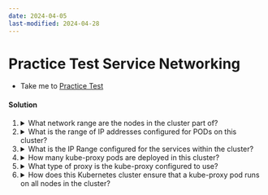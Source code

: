 ```yaml
---
date: 2024-04-05
last-modified: 2024-04-28
---
```

# Practice Test Service Networking

  - Take me to [Practice Test](https://kodekloud.com/topic/practice-test-service-networking/)

#### Solution 

1. <details>
   <summary>What network range are the nodes in the cluster part of?</summary>

   ```
   kubectl get nodes -o wide
   ```

   Note the INTERNAL-IP column to derive:

   ```
   192.20.116.0/24
   ```
   </details>

2. <details>
   <summary>What is the range of IP addresses configured for PODs on this cluster?</summary>

   ```
   kubectl get pods -A -o wide
   ```

   From this list, exclude the static control plane pods like `kube-apiserver` as these run on the host network, not the pod network. From the remaining pods we can derive:

   ```
   10.244.0.0/16
   ```
   </details>

3. <details>
   <summary>What is the IP Range configured for the services within the cluster?</summary>

   ```
   kubectl get service -A
   ```

   Note the CLUSTER-IP column to derive:

   ```
   10.96.0.0/12
   ```
   </details>

4. <details>
   <summary>How many kube-proxy pods are deployed in this cluster?</summary>

   ```
   kubectl get pod -n kube-system | grep kube-proxy
   ```

   Count the results
   </details>

5. <details>
   <summary>What type of proxy is the kube-proxy configured to use?</summary>

   From the output of the above question, you have two kube-proxy pods, e.g.

   ```
   controlplane ~ kubectl get pod -n kube-system | grep kube-proxy
   kube-proxy-rtr8p                       1/1     Running   0             56m
   kube-proxy-t7w8f                       1/1     Running   0             56m
   ```

   Pick either and check its logs. The answer is there.

   ```
   k logs -n kube-system kube-proxy-rtr8p
   ```
   </details>

6. <details>
   <summary>How does this Kubernetes cluster ensure that a kube-proxy pod runs on all nodes in the cluster?</summary>

   ```
   kubectl get all -n kube-system
   ```

   From this, you can see that `kube-proxy` is a `daemonset`
   </details>

